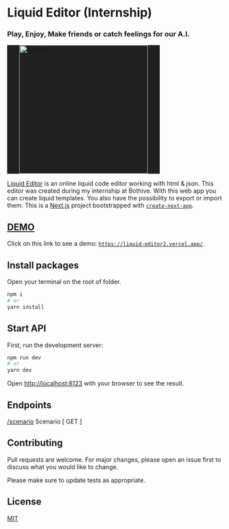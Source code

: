 # Liquid Editor (Internship)
<h3>Play, Enjoy, Make friends or catch feelings for our A.I.</h3>

<img src="[https://firebasestorage.googleapis.com/v0/b/play-paino.appspot.com/o/paino-images.jpg?alt=media&token=f802e76f-edfa-4449-b5a5-52e95a2093ce](https://storage.googleapis.com/bothive_strapi_development_staging_349js93q/logo_f9c09d74b7/logo_f9c09d74b7.svg)" alt="drawing" width="300" style="background: #202020; padding: 0 2em"/>
</br>

[Liquid Editor](https://liquid-editor2.vercel.app/) is an online liquid code editor working with html & json. This editor was created during my internship at Bothive. With this web app you can create liquid templates. You also have the possibility to export or import them.
This is a [Next.js](https://nextjs.org/) project bootstrapped with [`create-next-app`](https://github.com/vercel/next.js/tree/canary/packages/create-next-app).

## [DEMO](https://liquid-editor2.vercel.app/)
Click on this link to see a demo: [`https://liquid-editor2.vercel.app/`](https://liquid-editor2.vercel.app/).

## Install packages
Open your terminal on the root of folder.

```bash
npm i
# or
yarn install
```


## Start API
First, run the development server:

```bash
npm run dev
# or
yarn dev
```

Open [http://localhost:8123](http://localhost:8123) with your browser to see the result.


## Endpoints
[/scenario](http://localhost:8123/scenario/) Scenario [ GET ]</br>


## Contributing
Pull requests are welcome. For major changes, please open an issue first to discuss what you would like to change.

Please make sure to update tests as appropriate.

## License
[MIT](/LICENSE)
